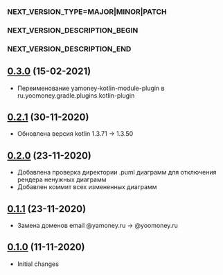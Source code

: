 ### NEXT_VERSION_TYPE=MAJOR|MINOR|PATCH
### NEXT_VERSION_DESCRIPTION_BEGIN
### NEXT_VERSION_DESCRIPTION_END
## [0.3.0](https://bitbucket.yamoney.ru/projects/BACKEND-GRADLE-PLUGINS/repos/documentation-plugin/pull-requests/5) (15-02-2021)

* Переименование yamoney-kotlin-module-plugin в ru.yoomoney.gradle.plugins.kotlin-plugin

## [0.2.1](https://bitbucket.yamoney.ru/projects/BACKEND-GRADLE-PLUGINS/repos/documentation-plugin/pull-requests/4) (30-11-2020)

* Обновлена версия kotlin 1.3.71 -> 1.3.50

## [0.2.0](https://bitbucket.yamoney.ru/projects/BACKEND-GRADLE-PLUGINS/repos/documentation-plugin/pull-requests/3) (23-11-2020)

* Добавлена проверка директории .puml диаграмм для отключения рендера ненужных диаграмм
* Добавлен коммит всех измененных диаграмм

## [0.1.1](https://bitbucket.yamoney.ru/projects/BACKEND-GRADLE-PLUGINS/repos/documentation-plugin/pull-requests/2) (23-11-2020)

* Замена доменов email @yamoney.ru -> @yoomoney.ru

## [0.1.0](https://bitbucket.yamoney.ru/projects/BACKEND-GRADLE-PLUGINS/repos/documentation-plugin/pull-requests/1) (11-11-2020)

* Initial changes